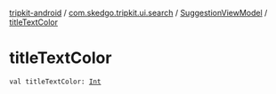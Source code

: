 [tripkit-android](../../index.md) / [com.skedgo.tripkit.ui.search](../index.md) / [SuggestionViewModel](index.md) / [titleTextColor](./title-text-color.md)

# titleTextColor

`val titleTextColor: `[`Int`](https://kotlinlang.org/api/latest/jvm/stdlib/kotlin/-int/index.html)